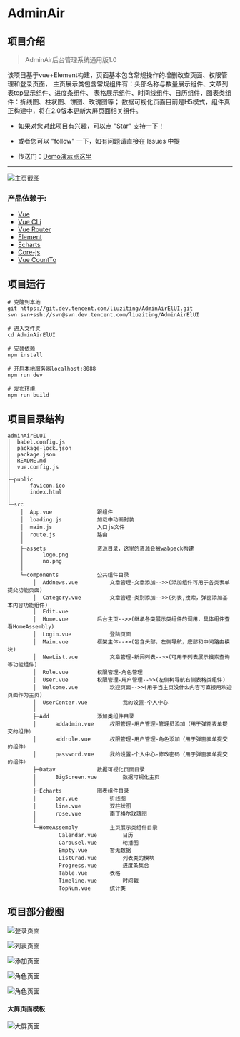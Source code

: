 # AdminAir

## 项目介绍

> AdminAir后台管理系统通用版1.0

该项目基于vue+Element构建，页面基本包含常规操作的增删改查页面、权限管理和登录页面，
主页展示类包含常规组件有：头部名称与数量展示组件、文章列表top显示组件、进度条组件、
表格展示组件、时间线组件、日历组件，图表类组件：折线图、柱状图、饼图、玫瑰图等；
数据可视化页面目前是H5模式，组件真正构建中，将在2.0版本更新大屏页面相关组件。

* 如果对您对此项目有兴趣，可以点 "Star" 支持一下！

* 或者您可以 "follow" 一下，如有问题请直接在 Issues 中提

* 传送门：[Demo演示点这里][15]

----------


![主页截图][1]

### 产品依赖于:
 - [Vue][2]
 - [Vue CLi][3]
 - [Vue Router][4]
 - [Element][5]
 - [Echarts][6]
 - [Core-js][7]
 - [Vue CountTo][8]

## 项目运行

    # 克隆到本地
    git https://git.dev.tencent.com/liuziting/AdminAirElUI.git
    svn svn+ssh://svn@svn.dev.tencent.com/liuziting/AdminAirElUI
    
    # 进入文件夹
    cd AdminAirElUI
    
    # 安装依赖
    npm install 
    
    # 开启本地服务器localhost:8088
    npm run dev
    
    # 发布环境
    npm run build

## 项目目录结构
```
adminAirELUI
│  babel.config.js
│  package-lock.json
│  package.json			
│  README.md
│  vue.config.js
│  
├─public
│      favicon.ico
│      index.html
│      
└─src
    │  App.vue				跟组件
    │  loading.js			加载中动画封装
    │  main.js				入口js文件
    │  route.js				路由
    │  
    ├─assets				资源目录，这里的资源会被wabpack构建
    │      logo.png
    │      no.png
    │      
    └─components			公共组件目录
        │  Addnews.vue			文章管理-文章添加-->>(添加组件可用于各类表单提交功能页面)
        │  Category.vue			文章管理-类别添加-->>(列表,搜索，弹窗添加基本内容功能组件)
        │  Edit.vue				
        │  Home.vue			后台主页-->>(继承各类展示类组件的调用，具体组件查看HomeAssembly)
        │  Login.vue			登陆页面
        │  Main.vue			框架主体-->>(包含头部，左侧导航，底部和中间路由模块)
        │  NewList.vue			文章管理-新闻列表-->>(可用于列表展示搜索查询等功能组件)
        │  Role.vue			权限管理-角色管理
        │  User.vue			权限管理-用户管理-->>(左侧树导航右侧表格类组件)
        │  Welcome.vue			欢迎页面-->>(用于当主页没什么内容可直接用欢迎页面作为主页)
        │  UserCenter.vue			我的设置-个人中心
        │  
        ├─Add				添加类组件目录
        │      addadmin.vue		权限管理-用户管理-管理员添加（用于弹窗表单提交的组件）
        │      addrole.vue		权限管理-用户管理-角色添加（用于弹窗表单提交的组件）
        │      password.vue		我的设置-个人中心-修改密码（用于弹窗表单提交的组件）
        ├─Datav				数据可视化页面目录
        │      BigScreen.vue		数据可视化主页
        │      
        ├─Echarts			图表组件目录
        │      bar.vue			折线图
        │      line.vue			双柱状图
        │      rose.vue			南丁格尔玫瑰图
        │      
        └─HomeAssembly			主页展示类组件目录
                Calendar.vue		日历
                Carousel.vue		轮播图
                Empty.vue		暂无数据
                ListCrad.vue		列表类的模块
                Progress.vue		进度条集合
                Table.vue		表格
                Timeline.vue		时间戳
                TopNum.vue		统计类
```		

## 项目部分截图

![登录页面][9]

![列表页面][10]

![添加页面][11]

![角色页面][13]

![角色页面][14]

#### 大屏页面模板
![大屏页面][12]


  [1]: http://tc.lihail.cn/adminAir.png
  [2]: https://cn.vuejs.org/
  [3]: https://cli.vuejs.org/zh/
  [4]: https://router.vuejs.org/zh/
  [5]: https://element.eleme.cn/2.0/#/zh-CN
  [6]: https://echarts.apache.org/zh/index.html
  [7]: https://github.com/zloirock/core-js#readme
  [8]: http://panjiachen.github.io/countTo/demo/
  [9]: http://tc.lihail.cn/adminLogin.png
  [10]: http://tc.lihail.cn/adminnewList.png
  [11]: http://tc.lihail.cn/adminuser.png
  [12]: http://tc.lihail.cn/adminbig.png
  [13]: http://tc.lihail.cn/adminjs.png
  [14]: http://tc.lihail.cn/admin123.png
  [15]: http://adminair.zhangs.ink/adminAirDemo/index.html#/Login
  
